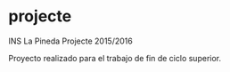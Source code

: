 # projecte
INS La Pineda Projecte 2015/2016

Proyecto realizado para el trabajo de fin de ciclo superior.
